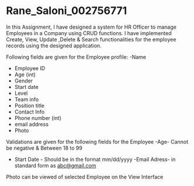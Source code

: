 # Rane_Saloni_002756771

In this Assignment, I have designed a system for HR Officer to manage Employees in a Company using CRUD functions.
I have implemented Create, View, Update ,Delete & Search functionalities for the  employee records using the designed application.
 
Following fields are given for the Employee profile:
-Name 
- Employee ID 
- Age (int)
- Gender 
- Start date 
- Level 
- Team info 
- Position title 
- Contact Info 
- Phone number (int)
- email address 
- Photo 

 Validations are given for the following fields for the Employee
-Age- Cannot be negative & Between 18 to 99
- Start Date - Should be in the format mm/dd/yyyy
-Email Adress- in standard form as abc@gmail.com

 Photo can be viewed of selected Employee on the View Interface
